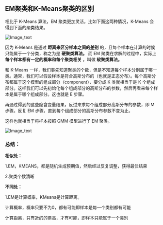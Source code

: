## EM聚类和K-Means聚类的区别

相比于 K-Means 算法，EM 聚类更加灵活，比如下面这两种情况，K-Means 会得到下面的聚类结果。

![Image_text](https://raw.githubusercontent.com/OneStepAndTwoSteps/data_mining_analysis/master/static/EM%E8%81%9A%E7%B1%BB/5.png)

因为 K-Means 是通过 __距离来区分样本之间的差别__ 的，且每个样本在计算的时候只能属于一个分类，称之为是 __硬聚类算法。__ 而 EM 聚类在求解的过程中，实际上 __每个样本都有一定的概率和每个聚类相关__ ，叫做 __软聚类算法。__

和 K-Means 一样，我们事先知道聚类的个数，但是不知道每个样本分别属于哪一类。通常，我们可以假设样本是符合高斯分布的（也就是正态分布）。每个高斯分布都属于这个模型的组成部分（component），要分成 K 类就相当于是 K 个组成部分。这样我们可以先初始化每个组成部分的高斯分布的参数，然后再看来每个样本是属于哪个组成部分。这也就是 E 步骤。

再通过得到的这些隐含变量结果，反过来求每个组成部分高斯分布的参数，即 M 步骤。反复 EM 步骤，直到每个组成部分的高斯分布参数不变为止。

这样也就相当于将样本按照 GMM 模型进行了 EM 聚类。

![Image_text](https://raw.githubusercontent.com/OneStepAndTwoSteps/data_mining_analysis/master/static/EM%E8%81%9A%E7%B1%BB/6.png)

### 总结：
__相似处：__

1.EM，KMEANS，都是随机生成预期值，然后经过反复调整，获得最佳结果

2.聚类个数清晰

__不同处：__

1.EM是计算概率，KMeans是计算距离。

计算概率，概率只要不为0，都有可能即样本是每一个类别都有可能

计算距离，只有近的的票高，才有可能，即样本只能属于一个类别
